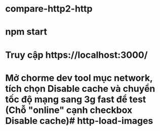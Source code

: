 # compare-http2-http
# npm start
# Truy cập https://localhost:3000/
# Mở chorme dev tool mục network, tích chọn Disable cache và chuyển tốc độ mạng sang 3g fast để test (Chỗ  "online" cạnh checkbox Disable cache)# http-load-images
